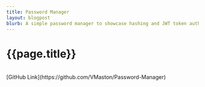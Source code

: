 ```yaml
---
title: Password Manager
layout: blogpost
blurb: A simple password manager to showcase hashing and JWT token authentication.
---
```


# {{page.title}}

<br>
[GitHub Link](https://github.com/VMaston/Password-Manager)
